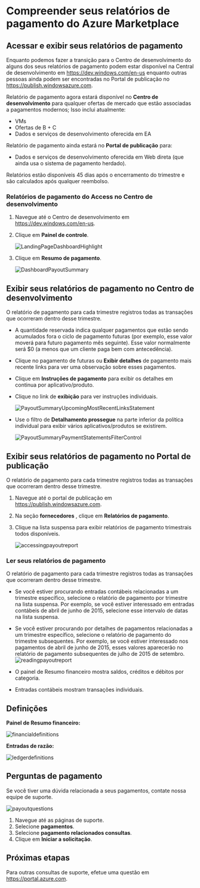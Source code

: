 <properties
   pageTitle="Compreender o relatório de pagamento do Azure Marketplace | Microsoft Azure"
   description="Saiba como rever e inclusão no relatório de pagamento do Azure Marketplace."
   services="marketplace-publishing"
   documentationCenter="na"
   authors="v-jeana"
   manager="lakoch"
   editor=""/>

<tags
   ms.service="marketplace"
   ms.devlang="na"
   ms.topic="article"
   ms.tgt_pltfrm="na"
   ms.workload="na"
   ms.date="09/19/2016"
   ms.author="v-jeana; hascipio; v-dabosl"/>

# <a name="understand-your-azure-marketplace-payout-reports"></a>Compreender seus relatórios de pagamento do Azure Marketplace

## <a name="access-and-view-your-payout-reports"></a>Acessar e exibir seus relatórios de pagamento

Enquanto podemos fazer a transição para o Centro de desenvolvimento do alguns dos seus relatórios de pagamento podem estar disponível na Central de desenvolvimento em https://dev.windows.com/en-us enquanto outras pessoas ainda podem ser encontradas no Portal de publicação no https://publish.windowsazure.com.

Relatório de pagamento agora estará disponível no **Centro de desenvolvimento** para qualquer ofertas de mercado que estão associadas a pagamentos modernos; Isso inclui atualmente:
- VMs
- Ofertas de B + C
- Dados e serviços de desenvolvimento oferecida em EA

Relatório de pagamento ainda estará no **Portal de publicação** para:
- Dados e serviços de desenvolvimento oferecida em Web direta (que ainda usa o sistema de pagamento herdado).

Relatórios estão disponíveis 45 dias após o encerramento do trimestre e são calculados após qualquer reembolso.

### <a name="access-payout-reports-in-dev-center"></a>Relatórios de pagamento do Access no Centro de desenvolvimento

1. Navegue até o Centro de desenvolvimento em https://dev.windows.com/en-us.
2. Clique em **Painel de controle**.

    ![LandingPageDashboardHighlight][1]

3. Clique em **Resumo de pagamento**.

    ![DashboardPayoutSummary][2]


## <a name="view-your-payout-reports-in-dev-center"></a>Exibir seus relatórios de pagamento no Centro de desenvolvimento

O relatório de pagamento para cada trimestre registros todas as transações que ocorreram dentro desse trimestre.

- A quantidade reservada indica qualquer pagamentos que estão sendo acumulados fora o ciclo de pagamento futuras (por exemplo, esse valor moverá para futuro pagamento mês seguinte).  Esse valor normalmente será $0 (a menos que um cliente paga bem com antecedência).
- Clique no pagamento de futuras ou **Exibir detalhes** de pagamento mais recente links para ver uma observação sobre esses pagamentos.
- Clique em **Instruções de pagamento** para exibir os detalhes em continua por aplicativo/produto.
- Clique no link de **exibição** para ver instruções individuais.

    ![PayoutSummaryUpcomingMostRecentLinksStatement][3]

- Use o filtro de **Detalhamento prossegue** na parte inferior da política individual para exibir vários aplicativos/produtos se existirem.

    ![PayoutSummaryPaymentStatementsFilterControl][4]



## <a name="view-your-payout-reports-in-publishing-portal"></a>Exibir seus relatórios de pagamento no Portal de publicação
O relatório de pagamento para cada trimestre registros todas as transações que ocorreram dentro desse trimestre.

1. Navegue até o portal de publicação em https://publish.windowsazure.com.
2. Na seção **fornecedores** , clique em **Relatórios de pagamento**.
3. Clique na lista suspensa para exibir relatórios de pagamento trimestrais todos disponíveis.

    ![accessingpayoutreport][5]


### <a name="read-your-payout-reports"></a>Ler seus relatórios de pagamento

O relatório de pagamento para cada trimestre registros todas as transações que ocorreram dentro desse trimestre.

- Se você estiver procurando entradas contábeis relacionadas a um trimestre específico, selecione o relatório de pagamento por trimestre na lista suspensa. Por exemplo, se você estiver interessado em entradas contábeis de abril de junho de 2015, selecione esse intervalo de datas na lista suspensa.
- Se você estiver procurando por detalhes de pagamentos relacionadas a um trimestre específico, selecione o relatório de pagamento do trimestre subsequentes. Por exemplo, se você estiver interessado nos pagamentos de abril de junho de 2015, esses valores aparecerão no relatório de pagamento subsequentes de julho de 2015 de setembro.
![readingpayoutreport][6]

- O painel de Resumo financeiro mostra saldos, créditos e débitos por categoria.
- Entradas contábeis mostram transações individuais.

## <a name="definitions"></a>Definições

**Painel de Resumo financeiro:**

![financialdefinitions][7]

**Entradas de razão:**

![ledgerdefinitions][8]

## <a name="payout-questions"></a>Perguntas de pagamento

Se você tiver uma dúvida relacionada a seus pagamentos, contate nossa equipe de suporte.

![payoutquestions][9]

1. Navegue até as páginas de suporte.
2. Selecione **pagamentos**.
3. Selecione **pagamento relacionados consultas**.
4. Clique em **Iniciar a solicitação**.

## <a name="next-steps"></a>Próximas etapas

Para outras consultas de suporte, efetue uma questão em <https://portal.azure.com>.

[1]: ./media/marketplace-publishing-report-payout/LandingPage-DashboardHighlight.png
[2]: ./media/marketplace-publishing-report-payout/Dashboard-PayoutSummary.png
[3]: ./media/marketplace-publishing-report-payout/PayoutSummary-UpcomingOrMostRecentPaymentLinksSingleStatementLink.png
[4]: ./media/marketplace-publishing-report-payout/PayoutSummary-PaymentStatements-SingleStatement-FilterControl.png
[5]: ./media/marketplace-publishing-report-payout/accessingpayoutreport.png
[6]: ./media/marketplace-publishing-report-payout/readingpayoutreport.png
[7]: ./media/marketplace-publishing-report-payout/financialdefinitions.png
[8]: ./media/marketplace-publishing-report-payout/ledgerdefinitions.png
[9]: ./media/marketplace-publishing-report-payout/payoutquestions.png
